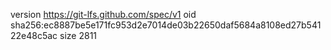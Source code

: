 version https://git-lfs.github.com/spec/v1
oid sha256:ec8887be5e171fc953d2e7014de03b22650daf5684a8108ed27b54122e48c5ac
size 2811
